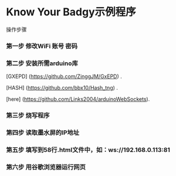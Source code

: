 
# Know Your Badgy示例程序

操作步骤

### 第一步 修改WiFi 账号 密码

### 第二步 安装所需arduino库

[GXEPD] (https://github.com/ZinggJM/GxEPD) .

[HASH] (https://github.com/bbx10/Hash_tng) .
 
[here] (https://github.com/Links2004/arduinoWebSockets). 
### 第三步 烧写程序

### 第四步 读取墨水屏的IP地址

### 第五步 填写到58行.html文件中，如：ws://192.168.0.113:81

### 第六步 用谷歌浏览器运行网页


